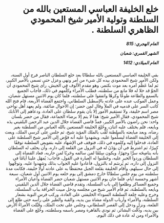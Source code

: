 <h1 dir="rtl">خلع الخليفة العباسي المستعين بالله من السلطنة وتولية الأمير شيخ المحمودي الظاهري السلطنة .</h1>

<h5 dir="rtl">العام الهجري:  815

الشهر القمري: شعبان

العام الميلادي: 1412</h5>

<p dir="rtl">بقي الخليفة العباسي المستعين بالله سلطانًا بعد خلع السلطان الناصر فرج أول السنة، ولكن الأمير شيخ المحمودي بيده كل شيء من أمر ونهي وعزل حتى تسمى بالأمير الكبير، ثم لما عَظُم أمره بعد موت بكتمر، وهو مقدم الألوف في الجيش، رأى شيخ المحمودي أن الجوَّ قد خلا له فلا مانع من سلطنته، فطلب الأمراء وكلَّمهم في ذلك، فأجاب الجميع بالسمع والطاعة طوعًا وكرهًا واتفقوا على سلطنته، فلما كان يوم الاثنين مستهل شعبان، وعمل الموكب عنده على عادته بالإسطبل السلطاني، واجتمع القضاة الأربعة، قام فتح الله كاتب السر على قدميه في الملأ وقال لمن حضر: إن الأحوال ضائقة، ولم يعهد أهل نواحي مصر اسم خليفة، ولا تستقيم الأمور إلا بأن يقوم سلطان على العادة، ودعاهم إلى الأتابك شيخ المحمودي، فقال الأمير شيخ: هذا لا يتم إلا برضاء الجماعة، فقال من حضر بلسان واحد: نحن راضون بالأمير الكبير، فمدَّ قاضي القضاة جلال الدين عبد الرحمن البلقيني يدَه وبايعه، فلم يختلف عليه اثنان، وخُلِعَ الخليفة المستعين بالله العباس من السلطنة بغير رضاه، وبعد مبايعته بالسلطنة لُقِّب بالملك المؤيد شيخ، ثم جلس على كرسي الملك، وبعث إلى الخليفة القضاة ليسلِّموا عليه، ويشهدوا عليه أنه فوَّض إلى الأمير شيخ السلطنة على العادة، فدخلوا إليه وكلموه في ذلك، فتوقف في الإشهاد عليه بتفويض السلطنة توقفًا كبيرًا، ثم اشترط في أن يؤذَنَ له في النزول من القلعة إلى داره، وأن يحلف له السلطان بأنه يناصِحَه سرًّا وجهرًا، ويكون سِلمًا لمن سالمه وحَربًا لمن حاربه، فعاد القضاة إلى السلطان وردوا الخبر عليه، وحَسَّنوا له العبارة في القول، فأجاب: يُمهَل علينا أيامًا في النزول إلى داره، ثم يُرسَم له بالنزول، فأعادوا عليه الجواب بذلك وشهدوا عليه، وتوجَّهوا إلى حال سبيلهم، وأقام الخليفة بقلعة الجبل محتفظًا به على عادته أولًا خليفة، فكانت مدة سلطنته من يوم جلس سلطانًا خارج دمشق إلى يوم خلعه يوم الاثنين أول شعبان، سبعة أشهر وخمسة أيام، فلما حان يوم الاثنين مستهل شعبان حضر القضاة وأعيان الأمراء وجميع العساكر وطلعوا إلى باب السلسلة، وتقدم قاضي القضاة جلال الدين البلقيني وبايعه بالسلطنة، ثم قام الأمير شيخ من مجلسه ودخل مبيت الحراقة بباب السلسلة، وخرج وعليه خِلعة السلطنة السوداء الخليفتي على العادة، وركب فرس النوبة بشعار السلطنة، والأمراء وأرباب الدولة مشاة بين يديه، والقبة والطير على رأسه حتى طلع إلى القلعة، ونزل ودخل إلى القصر السلطاني، وجلس على تخت الملك، وقَبَّلت الأمراءُ الأرض بين يديه، ودُقَّت البشائر، ثم نودي بالقاهرة ومصر باسمه وسلطنته، وخُلِع على القضاة والأمراء ومن له عادة في ذلك اليوم.</p></br>
